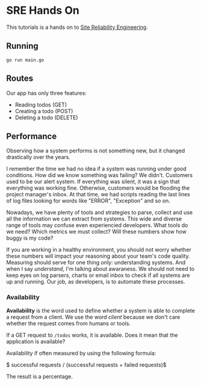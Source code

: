 # SRE Hands On

This tutorials is a hands on to [Site Reliability Engineering](https://en.wikipedia.org/wiki/Site_reliability_engineering).

## Running

```
go run main.go
```

## Routes

Our app has only three features:

* Reading todos (GET)
* Creating a todo (POST)
* Deleting a todo (DELETE)

## Performance

Observing how a system performs is not something new, but it changed drastically over the years.

I remember the time we had no idea if a system was running under good conditions. How did we know something was failing? We didn't. Customers used to be our alert system. If everything was silent, it was a sign that everything was working fine. Otherwise, customers would be flooding the project manager's inbox. At that time, we had scripts reading the last lines of log files looking for words like "ERROR", "Exception" and so on.

Nowadays, we have plenty of tools and strategies to parse, collect and use all the information we can extract from systems. This wide and diverse range of tools may confuse even experiencied developers. What tools do we need? Which metrics we must collect? Will these numbers show how buggy is my code?

If you are working in a healthy environment, you should not worry whether these numbers will impact your reasoning about your team's code quality. Measuring should serve for one thing only: understanding systems. And when I say _understand_, I'm talking about awaraness. We should not need to keep eyes on log parsers, charts or email inbox to check if all systems are up and running. Our job, as developers, is to automate these processes.

### Availability

**Availability** is the word used to define whether a system is able to complete a request from a client. We use the word _client_ because we don't care whether the request comes from humans or tools.

If a GET request to `/todos` works, it is available. Does it mean that the application is available?

Availability if often measured by using the following formula:

$ successful requests / (successful requests + failed requests)$

The result is a percentage.
